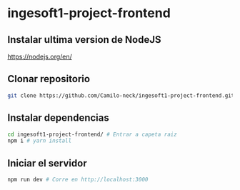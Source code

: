 # ingesoft1-project-frontend

## Instalar ultima version de NodeJS
https://nodejs.org/en/

## Clonar repositorio
```bash
git clone https://github.com/Camilo-neck/ingesoft1-project-frontend.git
```
## Instalar dependencias
```bash
cd ingesoft1-project-frontend/ # Entrar a capeta raiz 
npm i # yarn install
```
## Iniciar el servidor
```bash
npm run dev # Corre en http://localhost:3000
```
